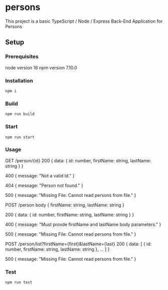 # persons
This project is a basic TypeScript / Node / Express Back-End Application for Persons

## Setup
### Prerequisites
node version 16
npm version 7.10.0

### Installation
`npm i`

### Build
`npm run build`

### Start
`npm run start`

### Usage
GET /person/{id}
200
{
  data: {
    id: number,
    firstName: string,
    lastName: string
  }
}

400
{
  message: "Not a valid Id."
}

404
{
  message: "Person not found."
}

500
{
  message: "Missing File: Cannot read persons from file."
}

POST /person
body {
  firstName: string,
  lastName: string
}

200
{
  data: {
    id: number,
    firstName: string,
    lastName: string
  }
}

400
{
  message: "Must provde firstName and lastName body parameters."
}

500
{
  message: "Missing File: Cannot read persons from file."
}

POST /person/list?firstName={first}&lastName={last}
200
{
  data: [
    {
      id: number,
      firstName: string,
      lastName: string
    },
    ...
  ]
}

500
{
  message: "Missing File: Cannot read persons from file."
}

### Test
`npm run test`